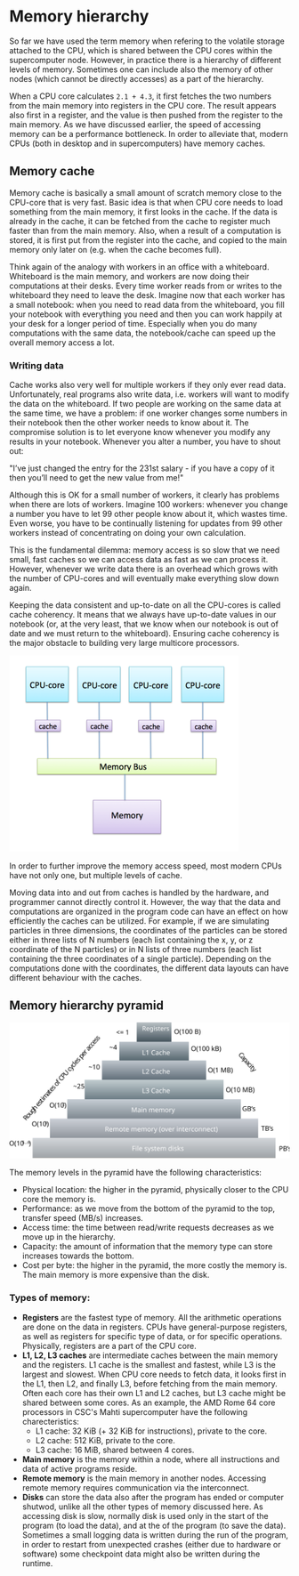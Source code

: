 <!-- Includes material from "Supercomputing" online-course (https://www.futurelearn.com/courses/supercomputing/)
by Edinburgh Supercomputing Center (EPCC), licensed under Creative Commons SA-BY -->

# Memory hierarchy

So far we have used the term memory when refering to the volatile
storage attached to the CPU, which is shared between the CPU cores
within the supercomputer node. However, in practice there is a
hierarchy of different levels of memory. Sometimes one can include
also the memory of other nodes (which cannot be directly accesses)
as a part of the hierarchy.

When a CPU core calculates `2.1 + 4.3`, it first fetches the two numbers
from the main memory into registers in the CPU core. The result
appears also first in a register, and the value is then pushed from
the register to the main memory. As we have discussed earlier, the
speed of accessing memory can be a performance bottleneck. In order to
alleviate that, modern CPUs (both in desktop and in supercomputers) have
memory caches.

## Memory cache

Memory cache is basically a small amount of scratch memory close
to the CPU-core that is very fast. Basic idea is that when CPU core needs
to load something from the main memory, it first looks in the
cache. If the data is already in the cache, it can be fetched from
the cache to register much faster than from the main memory. Also, when a
result of a computation is stored, it is first put from the register into the
cache, and copied to the main memory only later on (e.g. when the
cache becomes full).

Think again of the analogy with workers in an office with
a whiteboard. Whiteboard is the main memory, and workers are now doing their
computations at their desks. Every time worker reads from or writes to
the whiteboard they need to leave the desk. Imagine now that
each worker has a small notebook: when you need to read data from the
whiteboard, you fill your notebook with everything you need and then
you can work happily at your desk for a longer period of
time. Especially when you do many computations with the same data, the
notebook/cache can speed up the overall memory access a lot.

### Writing data

Cache works also very well for multiple workers if they only ever read data.
Unfortunately, real programs also write data, i.e. workers will want to modify
the data on the whiteboard. If two people are working on the same data at the
same time, we have a problem: if one worker changes some numbers in their
notebook then the other worker needs to know about it. The compromise solution
is to let everyone know whenever you modify any results in your notebook.
Whenever you alter a number, you have to shout out:

"I’ve just changed the entry for the 231st salary - if you have a copy of it
then you’ll need to get the new value from me!"

Although this is OK for a small number of workers, it clearly has problems
when there are lots of workers. Imagine 100 workers: whenever you change a
number you have to let 99 other people know about it, which wastes time. Even
worse, you have to be continually listening for updates from 99 other workers
instead of concentrating on doing your own calculation.

This is the fundamental dilemma: memory access is so slow that we need small,
fast caches so we can access data as fast as we can process it. However,
whenever we write data there is an overhead which grows with the number of
CPU-cores and will eventually make everything slow down again.

Keeping the data consistent and up-to-date on all the CPU-cores is called
cache coherency. It means that we always have up-to-date values in our
notebook (or, at the very least, that we know when our notebook is out of date
and we must return to the whiteboard). Ensuring cache coherency is the major
obstacle to building very large multicore processors.

<!-- image copyright EPCC, licensed under Creative Commons SA-BY -->
![Schematic view of memory cache](images/cache.png)

In order to further improve the memory access speed, most modern CPUs have
not only one, but multiple levels of cache.

Moving data into and out from caches is handled by the hardware,
and programmer cannot directly control it. However, the way that the
data and computations are organized in the program code can have an
effect on how efficiently the caches can be utilized.
For example, if we are simulating particles in three dimensions, the
coordinates of the particles can be stored either in three lists of N
numbers (each list containing the x, y, or z coordinate of the N
particles) or in N lists of three numbers (each list containing the
three coordinates of a single particle). Depending on the computations
done with the coordinates, the different data layouts can have
different behaviour with the caches.


## Memory hierarchy pyramid

![Memory hierarchy in a supercomputer](images/memory_hierarchy.svg)

The memory levels in the pyramid have the following characteristics:
* Physical location: the higher in the pyramid, physically closer to
  the CPU core the memory is.
* Performance: as we move from the bottom of the pyramid to the top, transfer
  speed (MB/s) increases.
* Access time: the time between read/write requests decreases as we move up in
  the hierarchy.
* Capacity: the amount of information that the memory type can store increases
  towards the bottom.
* Cost per byte: the higher in the pyramid, the more costly the
  memory is. The main memory is more expensive than the disk.

### Types of memory:

*  **Registers** are the fastest type of memory. All the arithmetic operations
   are done on the data in registers. CPUs have general-purpose registers, as
   well as registers for specific type of data, or for specific operations.
   Physically, registers are a part of the CPU core.
*  **L1, L2, L3 caches** are intermediate caches between the main memory and
   the registers. L1 cache is the smallest and fastest, while L3 is the
   largest and slowest. When CPU core needs to fetch data, it looks first in
   the L1, then L2, and finally L3, before fetching from the main memory.
   Often each core has their own L1 and L2 caches, but L3 cache might be
   shared between some cores. As an example, the AMD Rome 64 core processors
   in CSC's Mahti supercomputer have the following charecteristics:
   * L1 cache: 32 KiB (+ 32 KiB for instructions), private to the core.
   * L2 cache: 512 KiB, private to the core.
   * L3 cache: 16 MiB, shared between 4 cores.
*  **Main memory** is the memory within a node, where all instructions and
   data of active programs reside.
*  **Remote memory** is the main memory in another nodes. Accessing remote
   memory requires communication via the interconnect.
*  **Disks** can store the data also after the program has ended or
   computer shutwod, unlike all the other types of memory discussed
   here. As accessing disk is slow, normally disk is used only in the
   start of the program (to load the data), and at the of the program
   (to save the data). Sometimes a small logging data is written
   during the run of the program, in order to restart from unexpected
   crashes (either due to hardware or software) some checkpoint data
   might also be written during the runtime.
